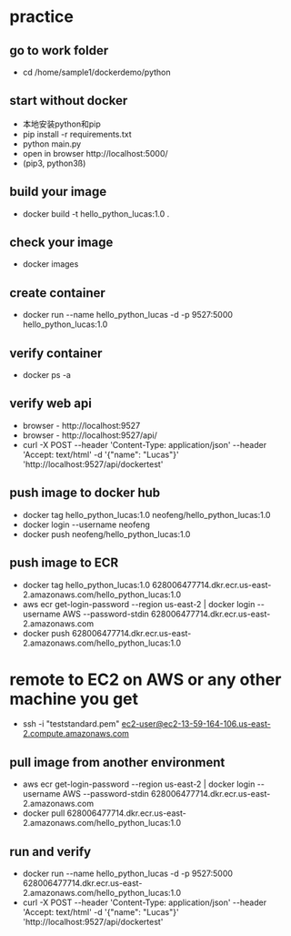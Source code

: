# practice

## go to work folder

- cd /home/sample1/dockerdemo/python

## start without docker 
- 本地安装python和pip
- pip install -r requirements.txt
- python main.py
- open in browser http://localhost:5000/ 
- (pip3, python3ß)
## build your image

- docker build -t hello_python_lucas:1.0 .

## check your image

- docker images

## create container

- docker run --name hello_python_lucas -d -p 9527:5000 hello_python_lucas:1.0

## verify container

- docker ps -a

## verify web api
- browser - http://localhost:9527
- browser - http://localhost:9527/api/
- curl -X POST --header 'Content-Type: application/json' --header 'Accept: text/html' -d '{"name": "Lucas"}' 'http://localhost:9527/api/dockertest'

## push image to docker hub
- docker tag hello_python_lucas:1.0 neofeng/hello_python_lucas:1.0
- docker login --username neofeng
- docker push neofeng/hello_python_lucas:1.0


## push image to ECR
- docker tag hello_python_lucas:1.0 628006477714.dkr.ecr.us-east-2.amazonaws.com/hello_python_lucas:1.0
- aws ecr get-login-password --region us-east-2 | docker login --username AWS --password-stdin 628006477714.dkr.ecr.us-east-2.amazonaws.com
- docker push 628006477714.dkr.ecr.us-east-2.amazonaws.com/hello_python_lucas:1.0

# remote to EC2 on AWS or any other machine you get
- ssh -i "teststandard.pem" ec2-user@ec2-13-59-164-106.us-east-2.compute.amazonaws.com

## pull image from another environment
- aws ecr get-login-password --region us-east-2 | docker login --username AWS --password-stdin 628006477714.dkr.ecr.us-east-2.amazonaws.com
- docker pull  628006477714.dkr.ecr.us-east-2.amazonaws.com/hello_python_lucas:1.0

## run and verify
- docker run --name hello_python_lucas -d -p 9527:5000 628006477714.dkr.ecr.us-east-2.amazonaws.com/hello_python_lucas:1.0
- curl -X POST --header 'Content-Type: application/json' --header 'Accept: text/html' -d '{"name": "Lucas"}' 'http://localhost:9527/api/dockertest'